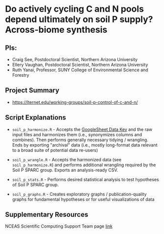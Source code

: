 # Do actively cycling C and N pools depend ultimately on soil P supply? Across-biome synthesis

## PIs: 

- Craig See, Postdoctoral Scientist, Northern Arizona University
- Ellery Vaughan, Postdoctoral Scientist, Northern Arizona University
- Ruth Yanai, Professor, SUNY College of Environmental Science and Forestry

## Project Summary

- https://lternet.edu/working-groups/soil-p-control-of-c-and-n/

## Script Explanations

- `soil_p_harmonize.R` - Accepts the [GoogleSheet Data Key](https://docs.google.com/spreadsheets/d/1fJswJ876A1LfFbiwJJ9aJp-Bvl0QEdzjMThOWEHkQUU/edit#gid=402780056) and the raw input files and harmonizes them (i.e., synonymizes columns and combines). Then performs generally necessary tidying / wrangling. Ends by exporting "archival" data (i.e., mostly long-format data relevant to a broad suite of potential data re-users)

- `soil_p_wrangle.R` - Accepts the harmonized data (see `soil_p_harmonize.R`) and performs additional wrangling required by the Soil P SPARC group. Exports an analysis-ready CSV.

- `soil_p_stats.R` - Performs desired statistical analysis to test hypotheses of Soil P SPARC group.

- `soil_p_graphs.R` - Creates exploratory graphs / publication-quality graphs for fundamental hypotheses or for useful visualizations of data

## Supplementary Resources

NCEAS Scientific Computing Support Team page [link](https://nceas.github.io/scicomp.github.io)
